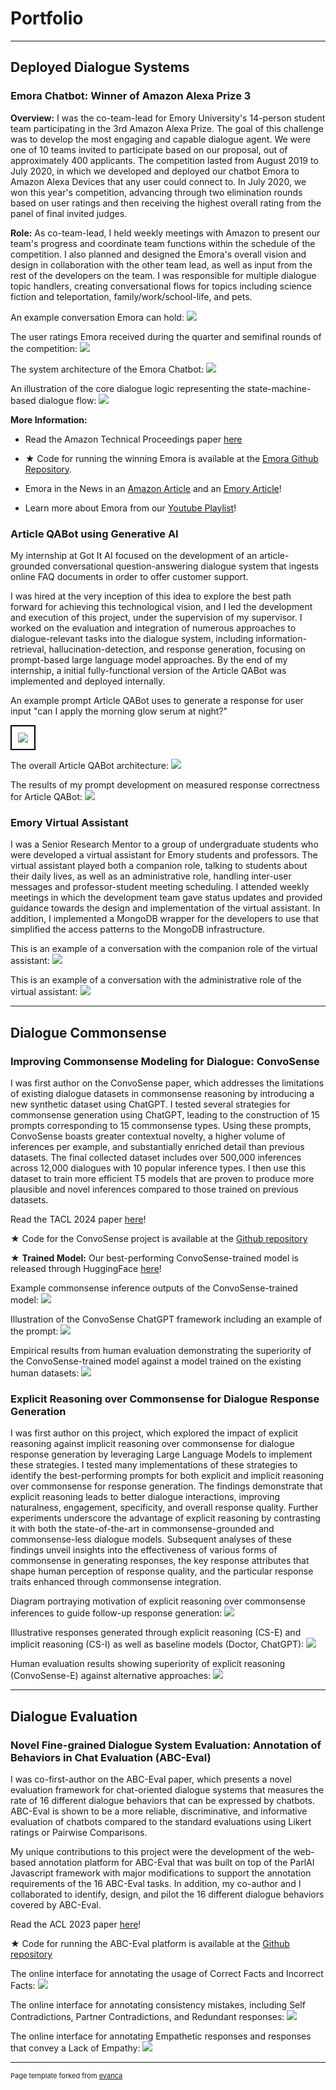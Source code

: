 # Portfolio

---
## Deployed Dialogue Systems


### Emora Chatbot: Winner of Amazon Alexa Prize 3

**Overview:** I was the co-team-lead for Emory University's 14-person student team participating in the 3rd Amazon Alexa Prize. The goal of this challenge was to develop the most engaging and capable dialogue agent. We were one of 10 teams invited to participate based on our proposal, out of approximately 400 applicants. The competition lasted from August 2019 to July 2020, in which we developed and deployed our chatbot Emora to Amazon Alexa Devices that any user could connect to. In July 2020, we won this year's competition, advancing through two elimination rounds based on user ratings and then receiving the highest overall rating from the panel of final invited judges.

**Role:** As co-team-lead, I held weekly meetings with Amazon to present our team's progress and coordinate team functions within the schedule of the competition. I also planned and designed the Emora's overall vision and design in collaboration with the other team lead, as well as input from the rest of the developers on the team. I was responsible for multiple dialogue topic handlers, creating conversational flows for topics including science fiction and teleportation, family/work/school-life, and pets.

An example conversation Emora can hold:
<img src="images/emora_convo_example.png"/>

The user ratings Emora received during the quarter and semifinal rounds of the competition:
<img src="images/dailyrating.png"/>

The system architecture of the Emora Chatbot:
<img src="images/architecture.png"/>

An illustration of the core dialogue logic representing the state-machine-based dialogue flow:
<img src="images/statemachine.png"/>

**More Information:**
* Read the Amazon Technical Proceedings paper [here](https://m.media-amazon.com/images/G/01/mobile-apps/dex/alexa/alexaprize/assets/challenge3/proceedings/Emory-Emora.pdf)

* &#9733; Code for running the winning Emora is available at the [Emora Github Repository](https://github.com/emora-chat/emora_ap3_parlai).

* Emora in the News in an [Amazon Article](https://www.amazon.science/latest-news/alexa-prize-interviews?fbclid=IwAR2Iu7HwssbVvqmy1AB2gSOtZfoOps5nbxcpQqlTLgrz1czMtWnEH5X1JVY) and an [Emory Article](https://news.emory.edu/stories/2020/08/er_alexa_prize/campus.html)!

* Learn more about Emora from our [Youtube Playlist](https://www.youtube.com/playlist?list=PLsMGYQfhCveJE1uSslBZjoiRAVHDJoiQa)!

### Article QABot using Generative AI

My internship at Got It AI focused on the development of an article-grounded conversational question-answering dialogue system that ingests online FAQ documents in order to offer customer support. 

I was hired at the very inception of this idea to explore the best path forward for achieving this technological vision, and I led the development and execution of this project, under the supervision of my supervisor. I worked on the evaluation and integration of numerous approaches to dialogue-relevant tasks into the dialogue system, including information-retrieval, hallucination-detection, and response generation, focusing on prompt-based large language model approaches. By the end of my internship, a initial fully-functional version of the Article QABot was implemented and deployed internally.

An example prompt Article QABot uses to generate a response for user input "can I apply the morning glow serum at night?"
<div style="border: 2px solid black; display: inline-block; padding: 10px;">
  <img src="images/articlebot_response_example.png"/>
</div>

The overall Article QABot architecture:
<img src="images/articlebot_architecture.png"/>

The results of my prompt development on measured response correctness for Article QABot:
<img src="images/articlebot_response_prompt_improvement.png"/>


### Emory Virtual Assistant

I was a Senior Research Mentor to a group of undergraduate students who were developed a virtual assistant for Emory students and professors. The virtual assistant played both a companion role, talking to students about their daily lives, as well as an administrative role, handling inter-user messages and professor-student meeting scheduling. I attended weekly meetings in which the development team gave status updates and provided guidance towards the design and implementation of the virtual assistant. In addition, I implemented a MongoDB wrapper for the developers to use that simplified the access patterns to the MongoDB infrastructure.

This is an example of a conversation with the companion role of the virtual assistant:
<img src="images/companion_bot_example.png"/>

This is an example of a conversation with the administrative role of the virtual assistant:
<img src="images/assistant_bot_example.png"/>




---
## Dialogue Commonsense

### Improving Commonsense Modeling for Dialogue: ConvoSense

I was first author on the ConvoSense paper, which addresses the limitations of existing dialogue datasets in commonsense reasoning by introducing a new synthetic dataset using ChatGPT. I tested several strategies for commonsense generation using ChatGPT, leading to the construction of 15 prompts corresponding to 15 commonsense types. Using these prompts, ConvoSense boasts greater contextual novelty, a higher volume of inferences per example, and substantially enriched detail than previous datasets. The final collected dataset includes over 500,000 inferences across 12,000 dialogues with 10 popular inference types. I then use this dataset to train more efficient T5 models that are proven to produce more plausible and novel inferences compared to those trained on previous datasets.

Read the TACL 2024 paper [here](https://aclanthology.org/2023.acl-long.839/)!

&#9733; Code for the ConvoSense project is available at the [Github repository]()

&#9733; **Trained Model:** Our best-performing ConvoSense-trained model is released through HuggingFace [here](https://huggingface.co/sefinch/ConvoSenseGenerator)!

Example commonsense inference outputs of the ConvoSense-trained model:
<img src="images/convosense_model_example_edit.png"/>

Illustration of the ConvoSense ChatGPT framework including an example of the prompt: 
<img src="images/convosense_design.png"/>

Empirical results from human evaluation demonstrating the superiority of the ConvoSense-trained model against a model trained on the existing human datasets:
<img src="images/convosense_model_results.png"/>


### Explicit Reasoning over Commonsense for Dialogue Response Generation

I was first author on this project, which explored the impact of explicit reasoning against implicit reasoning over commonsense for dialogue response generation by leveraging Large Language Models to implement these strategies. I tested many implementations of these strategies to identify the best-performing prompts for both explicit and implicit reasoning over commonsense for response generation. The findings demonstrate that explicit reasoning leads to better dialogue interactions, improving naturalness, engagement, specificity, and overall response quality. Further experiments underscore the advantage of explicit reasoning by contrasting it with both the state-of-the-art in commonsense-grounded and commonsense-less dialogue models. Subsequent analyses of these findings unveil insights into the effectiveness of various forms of commonsense in generating responses, the key response attributes that shape human perception of response quality, and the particular response traits enhanced through commonsense integration.

Diagram portraying motivation of explicit reasoning over commonsense inferences to guide follow-up response generation:
<img src="images/dialogue-commonsense-example_cropped.png"/>

Illustrative responses generated through explicit reasoning (CS-E) and implicit reasoning (CS-I) as well as baseline models (Doctor, ChatGPT):
<img src="images/rgcs_example.png"/>

Human evaluation results showing superiority of explicit reasoning (ConvoSense-E) against alternative approaches:
<img src="images/rgcs_results.png"/>


---

## Dialogue Evaluation

### Novel Fine-grained Dialogue System Evaluation: Annotation of Behaviors in Chat Evaluation (ABC-Eval)

I was co-first-author on the ABC-Eval paper, which presents a novel evaluation framework for chat-oriented dialogue systems that measures the rate of 16 different dialogue behaviors that can be expressed by chatbots. ABC-Eval is shown to be a more reliable, discriminative, and informative evaluation of chatbots compared to the standard evaluations using Likert ratings or Pairwise Comparisons.

My unique contributions to this project were the development of the web-based annotation platform for ABC-Eval that was built on top of the ParlAI Javascript framework with major modifications to support the annotation requirements of the 16 ABC-Eval tasks. In addition, my co-author and I collaborated to identify, design, and pilot the 16 different dialogue behaviors covered by ABC-Eval.

Read the ACL 2023 paper [here](https://aclanthology.org/2023.acl-long.839/)!

&#9733; Code for running the ABC-Eval platform is available at the [Github repository](https://github.com/emorynlp/ChatEvaluationPlatform)

The online interface for annotating the usage of Correct Facts and Incorrect Facts:
<img src="images/interface_knowledge.png"/>

The online interface for annotating consistency mistakes, including Self Contradictions, Partner Contradictions, and Redundant responses:
<img src="images/interface_consistency.png"/>

The online interface for annotating Empathetic responses and responses that convey a Lack of Empathy:
<img src="images/interface_empathy (1).png"/>


---
<p style="font-size:11px">Page template forked from <a href="https://github.com/evanca/quick-portfolio">evanca</a></p>
<!-- Remove above link if you don't want to attibute -->
